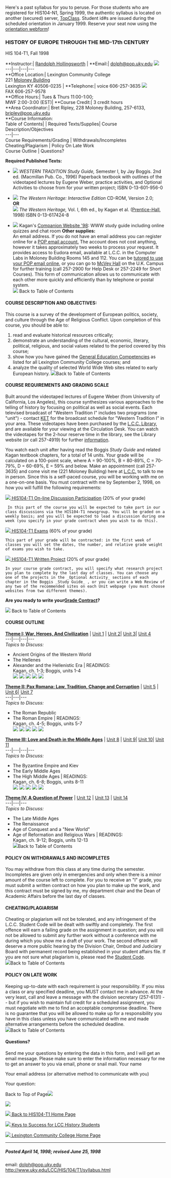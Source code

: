 Here's a past syllabus for you to peruse. For those students who are
registered for HIS104-N1, Spring 1999, the authentic syllabus is located on
another (secured) server, [TopClass](http://topclass.uky.edu). Student id#s
are issued during the scheduled orientation in January 1999. Reserve your seat
now using the [orientation webform](orientation.html)!

### HISTORY OF EUROPE THROUGH THE MID-17th CENTURY  
HIS 104-T1, Fall 1998

**Instructor:| [Randolph Hollingsworth](http://www.uky.edu/LCC/HIS/dolph.html)
| **Email:| [dolph@pop.uky.edu](mailto:dolph@pop.uky.edu) ![](email.gif)  
---|---|---|---  
**Office Location:|  Lexington Community College  
221 [Moloney Building](http://www.uky.edu/LCC/lccmap.gif)  
Lexington KY 40506-0235 | **Telephone:|  voice 606-257-3635 ![](ear.gif)  
FAX 606-257-9578  
**Office Hours:|  Tues & Thurs 11:00-1:00;  
MWF 2:00-3:00 (EST)|  **Course Credit:|  3 credit hours  
**Area Coordinator:|  Bret Ripley, 228 Moloney Building, 257-6133,
[bripley@pop.uky.edu](mailto:bripley@pop.uky.edu)  
**Course Information:  
Table of Contents|  | Required Texts/Supplies|  Course Description/Objectives  
---|---  
Course Requirements/Grading | Withdrawals/Incompletes  
Cheating/Plagiarism | Policy On Late Work  
Course Outline | Questions?  
  
**Required Published Texts:**

  * ![](tvicon.gif) _WESTERN TRADITION Study Guide,_ Semester I, by Jay Boggis. 2nd ed. (Macmillan Pub. Co., 1996) Paperback textbook with outlines of the videotaped lectures by Eugene Weber, practice activities, and Optional Activities to choose from for your written project; ISBN 0-13-601-956-0

  * ![](type.gif) _The Western Heritage: Interactive Edition_ CD-ROM, Version 2.0;   
**OR**  
![](book.gif) _The Western Heritage,_ Vol. I, 6th ed., by Kagan et al.
([Prentice-Hall](http://www.prenhall.com), 1998) ISBN 0-13-617424-8

  * ![](web.gif) Kagan's [Companion Website '98](http://www.prenhall.com/bookbind/pubbooks/kagan): WWW study guide including online quizzes and chat room
**Other supplies:**  
An email address. If you do not have an email address you can register online
for a [POP email account.](http://www.uky.edu/LCC/LIB/pop.html) The account
does not cost anything, however it takes approximately two weeks to process
your request. It provides access to Eudora email, available at L.C.C. in the
Computer Labs in Moloney Building Rooms 145 and 112. You can be [tutored to
use your POP email online](http://www.uky.edu/LCC/LIB/eudora.html), or you can
go to [McVey Hall](http://www.uky.edu/CampusGuide/mcvey-hall.html) on the U.K.
Campus for further training (call 257-2900 for Help Desk or 257-2249 for Short
Courses). This form of communication allows us to communicate with each other
more quickly and efficiently than by telephone or postal system.  
![](upfinger.gif) Back to Table of Contents

#### COURSE DESCRIPTION AND OBJECTIVES:

This course is a survey of the development of European politics, society, and
culture through the Age of Religious Conflict. Upon completion of this course,
you should be able to:

  1. read and evaluate historical resources critically; 
  2. demonstrate an understanding of the cultural, economic, literary, political, religious, and social values related to the period covered by this course; 
  3. show how you have gained the [General Education Competencies](http://www.uky.edu/LCC/HIS/gened.html) as listed for all Lexington Community College courses; and 
  4. analyze the quality of selected World Wide Web sites related to early European history. 
![](upfinger.gif)Back to Table of Contents

#### COURSE REQUIREMENTS AND GRADING SCALE

Built around the videotaped lectures of Eugene Weber (from University of
California, Los Angeles), this course synthesizes various approaches to the
telling of history by focusing on political as well as social events. Each
televised broadcast of "Western Tradition I" includes two programs (one
"unit") - contact [KET](http://www.ket.org) for the broadcast schedule for
"Western Tradition I" in your area. These videotapes have been purchased by
the [L.C.C. Library](http://www.uky.edu/LCC/LIB), and are available for your
viewing at the Circulation Desk. You can watch the videotapes for the 2-hour
reserve time in the library, see the Library website (or call 257-4919) for
further [information](http://www.uky.edu/LCC/LIB/info.html).

You watch each unit after having read the Boggis _Study Guide_ and related
Kagan textbook chapters, for a total of 14 units. Your grade will be
calculated on a 100-point scale, where A = 90-100%, B = 80-89%, C = 70-79%, D
= 60-69%, E = 59% and below. Make an appointment (call 257-3635) and come
visit me (221 Moloney Building) here at
[L.C.C.](http://www.uky.edu/LCC/lccmap.gif) to talk to me in person. Since
this is a self-paced course, you will be working with me on a one-on-one
basis. You must contract with me by September 2, 1998, on how you will fulfill
the following requirements:

[![](grndot.gif) HIS104-T1 On-line Discussion Participation](../discuss.html)
(20% of your grade)  

     In this part of the course you will be expected to take part in our class discussions via the HIS104-T1 newsgroup. You will be graded on a weekly basis; and you will be expected to lead a discussion during one week (you specify in your grade contract when you wish to do this).  
[![](grndot.gif) HIS104-T1 Exams](exam.html) (60% of your grade)  

    This part of your grade will be contracted: in the first week of classes you will set the dates, the number, and relative grade weight of exams you wish to take.  
[![](grndot.gif) HIS104-T1 Written Project](project.html) (20% of your grade)  

    In your course grade contract, you will specify what research project you plan to complete by the last day of classes. You can choose any one of the projects in the _Optional Activity_ sections of each chapter in the Boggis _Study Guide_ , or you can write a Web Review of any two of the recommended sites on each Unit webpage (you must choose websites from two different themes).
**Are you ready to write your[Grade Contract](contract.html)?**

![](upfinger.gif) Back to Table of Contents

#### COURSE OUTLINE

  
**[Theme I: War, Heroes, And Civilization](themes.html#war)** |  [Unit
1](Unit1.html) |  [Unit 2](Unit2.html)|  [Unit 3](Unit3.html)|  [Unit
4](Unit4.html)  
---|---|---|---  
_Topics to Discuss:_

  * Ancient Origins of the Western World 
  * The Hellenes 
  * Alexander and the Hellenistic Era
|  READINGS:  
Kagan, ch. 1-3; Boggis, units 1-4  
![](squiggle.gif)         ![](squiggle.gif)         ![](squiggle.gif)
![](squiggle.gif)         ![](squiggle.gif)

**[Theme II: Pax Romana: Law, Tradition, Change and
Corruption](themes.html#pax)** |  [Unit 5](Unit5.html) |  [Unit
6](Unit6.html)|  [Unit 7](Unit7.html)  
---|---|---  
_Topics to Discuss:_

  * The Roman Republic 
  * The Roman Empire
|  READINGS:  
Kagan, ch. 4-5; Boggis, units 5-7  
![](squiggle.gif)         ![](squiggle.gif)         ![](squiggle.gif)
![](squiggle.gif)         ![](squiggle.gif)

**[Theme III: Love and Death in the Middle Ages](themes.html#love)** |  [Unit
8](Unit8.html) |  [Unit 9](Unit9.html)|  [Unit 10](Unit10.html)|  [Unit
11](Unit11.html)  
---|---|---|---  
_Topics to Discuss:_

  * The Byzantine Empire and Kiev 
  * The Early Middle Ages 
  * The High Middle Ages 
| READINGS:  
Kagan, ch. 6-8; Boggis, units 8-11  
![](squiggle.gif)         ![](squiggle.gif)         ![](squiggle.gif)
![](squiggle.gif)         ![](squiggle.gif)

**[Theme IV: A Question of Power](themes.html#question)** |  [Unit
12](Unit12.html) |  [Unit 13](Unit13.html) | [Unit 14](Unit14.html)  
---|---|---  
_Topics to Discuss:_

  * The Late Middle Ages 
  * The Renaissance 
  * Age of Conquest and a "New World" 
  * Age of Reformation and Religious Wars
| READINGS:  
Kagan, ch. 9-12; Boggis, units 12-13  
![](upfinger.gif)Back to Table of Contents

#### POLICY ON WITHDRAWALS AND INCOMPLETES

You may withdraw from this class at any time during the semester. Incompletes
are given only in emergencies and only when there is a minor amount of the
course left to complete. For you to receive an "I" grade, you must submit a
written contract on how you plan to make up the work, and this contract must
be signed by me, my department chair and the Dean of Academic Affairs before
the last day of classes.

#### CHEATING/PLAGIARISM

Cheating or plagiarism will not be tolerated, and any infringement of the
L.C.C. Student Code will be dealt with swiftly and completely. The first
offence will earn a failing grade on the assignment in question; and you will
not be allowed to submit any further work without a conference with me during
which you show me a draft of your work. The second offence will deserve a more
public hearing by the Division Chair, Ombud and Judiciary Board with permanent
record being established in your student affairs file. If you are not sure
what plagiarism is, please read the [ Student
Code](gopher://UKCC.uky.edu:70/Otext%20STINFO%21191/CODE.TEXT).  
![](upfinger.gif)Back to Table of Contents

#### POLICY ON LATE WORK

Keeping up-to-date with each requirement is your responsibility. If you miss a
class or any specified deadline, you MUST contact me in advance. At the very
least, call and leave a message with the division secretary (257-6131) -- but
if you wish to maintain full credit for a scheduled assignment, you must
negotiate with me to find an acceptable compromise deadline. There is no
guarantee that you will be allowed to make up for a responsibility you have in
this class unless you have communicated with me and made alternative
arrangements before the scheduled deadline.  
![](upfinger.gif)Back to Table of Contents

#### Questions?

Send me your questions by entering the data in this form, and I will get an
email message. Please make sure to enter the information necessary for me to
get an answer to you via email, phone or snail mail.  Your name

Your email address (or alternative method to communicate with you)

Your question:  

         
Back to Top of Page![](upfinger.gif)

![](rainbow.gif)

[![](grndot.gif) Back to HIS104-T1 Home Page](welcome.html)

[![](grndot.gif) Keys to Success for LCC History
Students](../welcome.html#keys)

[![](grndot.gif) Lexington Community College Home
Page](http://www.uky.edu/LCC)

* * *

##### Posted April 14, 1998; revised June 25, 1998  
email: [dolph@pop.uky.edu](mailto:dolph@pop.uky.edu)  
http://www.uky.edu/LCC/HIS/104/T1/syllabus.html

